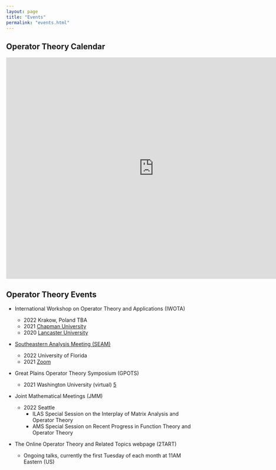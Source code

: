 ```yaml
---
layout: page
title: "Events"
permalink: "events.html"
---
```





## Operator Theory Calendar

<iframe src="https://calendar.google.com/calendar/embed?src=81jnqfv3o0bbagsf86lp2bna54%40group.calendar.google.com&ctz=America%2FLos_Angeles" style="border: 0" width="800" height="600" frameborder="0" scrolling="no"></iframe>

## Operator Theory Events

- International Workshop on Operator Theory and Applications (IWOTA)
	- 2022 Krakow, Poland TBA
	- 2021 [Chapman University][1]
	- 2020 [Lancaster University][2]

- [Southeastern Analysis Meeting (SEAM)][4]
	- 2022 University of Florida 
	- 2021 [Zoom][3]

- Great Plains Operator Theory Symposium (GPOTS)
	- 2021 Washington University (virtual) [5]

- Joint Mathematical Meetings (JMM)
	- 2022 Seattle
		- ILAS Special Session on the Interplay of Matrix Analysis and Operator Theory
		- AMS Special Session on Recent Progress in Function Theory and Operator Theory

- The Online Operator Theory and Related Topics webpage (2TART)
	- Ongoing talks, currently the first Tuesday of each month at 11AM Eastern (US)




[1]:<https://www.lancaster.ac.uk/maths/iwotauk2021/>
[2]:<https://www.chapman.edu/scst/conferences-and-events/iwota-2021/index.aspx>
[3]:<https://people.clas.ufl.edu/pascoej/seam-2021>
[4]:<http://www.math.utk.edu/~richter/seam/>
[5]:<https://www.math.wustl.edu/~ylsong/GPOTS.php>